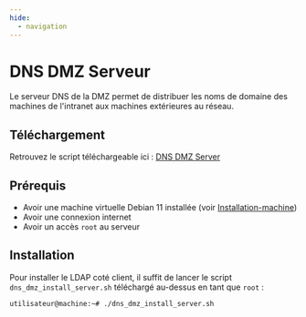 ```yaml
---
hide:
  - navigation
---
```

# DNS DMZ Serveur

Le serveur DNS de la DMZ permet de distribuer les noms de domaine des machines de l'intranet aux machines extérieures au réseau.

## Téléchargement

Retrouvez le script téléchargeable ici : [DNS DMZ Server](https://raw.githubusercontent.com/AngarosGamer/SAE4/main/dns/dns_dmz/dns_dmz_install_server.sh)

## Prérequis

- Avoir une machine virtuelle Debian 11 installée (voir [Installation-machine](../installation-machine.md))
- Avoir une connexion internet
- Avoir un accès `root` au serveur

## Installation

Pour installer le LDAP coté client, il suffit de lancer le script `dns_dmz_install_server.sh` téléchargé au-dessus en tant que `root` :

```bash
utilisateur@machine:~# ./dns_dmz_install_server.sh
```